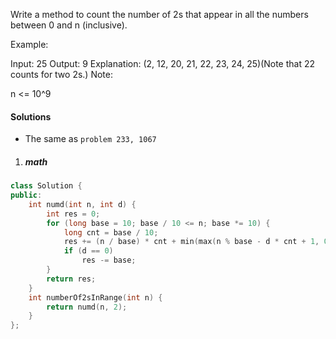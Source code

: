 Write a method to count the number of 2s that appear in all the numbers between 0 and n (inclusive).

Example:

Input: 25
Output: 9
Explanation: (2, 12, 20, 21, 22, 23, 24, 25)(Note that 22 counts for two 2s.)
Note:

n <= 10^9


#### Solutions

- The same as `problem 233, 1067`

1. ##### math

```c++
class Solution {
public:
    int numd(int n, int d) {
        int res = 0;
        for (long base = 10; base / 10 <= n; base *= 10) {
            long cnt = base / 10;
            res += (n / base) * cnt + min(max(n % base - d * cnt + 1, 0l), cnt);
            if (d == 0)
                res -= base;
        }
        return res;
    }
    int numberOf2sInRange(int n) {
        return numd(n, 2);
    }
};
```